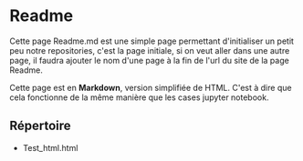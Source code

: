 # Readme

Cette page Readme.md est une simple page permettant d'initialiser un petit peu notre repositories, c'est la page initiale, si on veut aller dans une autre page, il faudra ajouter le nom d'une page à la fin de l'url du site de la page Readme.

Cette page est en **Markdown**, version simplifiée de HTML. C'est à dire que cela fonctionne de la même manière que les cases jupyter notebook.

## Répertoire
- Test_html.html

